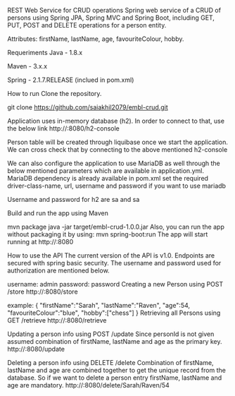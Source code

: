 REST Web Service for CRUD operations
Spring web service of a CRUD of persons using Spring JPA, Spring MVC and Spring Boot, including GET, PUT, POST and DELETE operations for a person entity.

Attributes: firstName, lastName, age, favouriteColour, hobby.

Requeriments
Java - 1.8.x

Maven - 3.x.x

Spring - 2.1.7.RELEASE (inclued in pom.xml)

How to run
Clone the repository.

git clone https://github.com/saiakhil2079/embl-crud.git

Application uses in-memory database (h2). In order to connect to that, use the below link http://<hostname>:8080/h2-console

Person table will be created through liquibase once we start the application. We can cross check that by connecting to the above mentioned h2-console

We can also configure the application to use MariaDB as well through the below mentioned parameters which are available in application.yml. MariaDB dependency is already available in pom.xml set the required driver-class-name, url, username and password if you want to use mariadb

Username and password for h2 are sa and sa

Build and run the app using Maven

   mvn package
   java -jar target/embl-crud-1.0.0.jar
  Also, you can run the app without packaging it by using: mvn spring-boot:run
The app will start running at http://<hostname>:8080

How to use the API
The current version of the API is v1.0. Endpoints are secured with spring basic security. The username and password used for authorization are mentioned below.

username: admin
password: password
Creating a new Person using POST /store http://<hostname>:8080/store

example: {
           "firstName":"Sarah",
           "lastName":"Raven",
           "age":54,
           "favouriteColour":"blue",
           "hobby":["chess"]
         }
Retrieving all Persons using GET /retrieve
http://<hostname>:8080/retrieve

Updating a person info using POST /update Since personId is not given assumed combination of firstName, lastName and age as the primary key. http://<hostname>:8080/update

Deleting a person info using DELETE /delete Combination of firstName, lastName and age are combined together to get the unique record from the database. So if we want to delete a person entry firstName, lastName and age are mandatory. http://<hostname>:8080/delete/Sarah/Raven/54